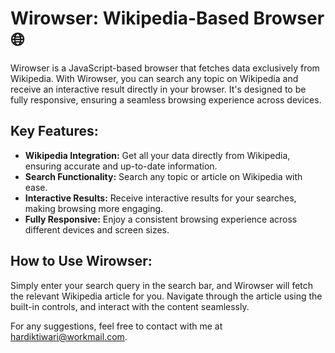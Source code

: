 # Wirowser: Wikipedia-Based Browser 🌐

Wirowser is a JavaScript-based browser that fetches data exclusively from Wikipedia. With Wirowser, you can search any topic on Wikipedia and receive an interactive result directly in your browser. It's designed to be fully responsive, ensuring a seamless browsing experience across devices.

## Key Features:

- **Wikipedia Integration:** Get all your data directly from Wikipedia, ensuring accurate and up-to-date information.
- **Search Functionality:** Search any topic or article on Wikipedia with ease.
- **Interactive Results:** Receive interactive results for your searches, making browsing more engaging.
- **Fully Responsive:** Enjoy a consistent browsing experience across different devices and screen sizes.

## How to Use Wirowser:

Simply enter your search query in the search bar, and Wirowser will fetch the relevant Wikipedia article for you. Navigate through the article using the built-in controls, and interact with the content seamlessly.


For any suggestions, feel free to contact with me at [hardiktiwari@workmail.com](mailto:hardiktiwari@workmail.com).
